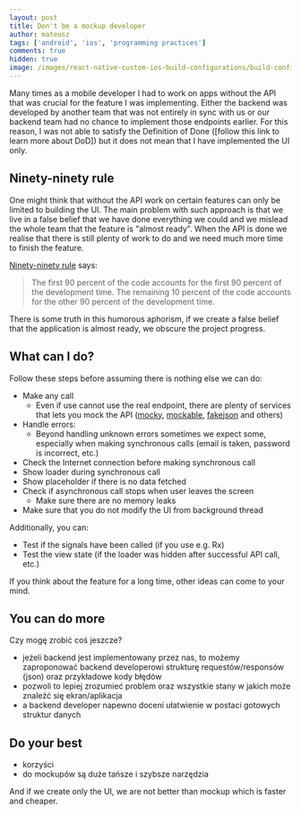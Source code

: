 ```yaml
---
layout: post
title: Don't be a mockup developer
author: mateusz
tags: ['android', 'ios', 'programming practices']
comments: true
hidden: true
image: /images/react-native-custom-ios-build-configurations/build-configurations.png
---
```


Many times as a mobile developer I had to work on apps without the API that was crucial for the feature I was implementing. Either the backend was developed by another team that was not entirely in sync with us or our backend team had no chance to implement those endpoints earlier. For this reason, I was not able to satisfy the Definition of Done ([follow this link to learn more about DoD]) but it does not mean that I have implemented the UI only.

## Ninety-ninety rule

One might think that without the API work on certain features can only be limited to building the UI. The main problem with such approach is that we live in a false belief that we have done everything we could and we mislead the whole team that the feature is "almost ready". When the API is done we realise that there is still plenty of work to do and we need much more time to finish the feature.

[Ninety-ninety rule](https://en.wikipedia.org/wiki/Ninety-ninety_rule) says:
>The first 90 percent of the code accounts for the first 90 percent of the development time. The remaining 10 percent of the code accounts for the other 90 percent of the development time.

There is some truth in this humorous aphorism, if we create a false belief that the application is almost ready, we obscure the project progress.

## What can I do?

Follow these steps before assuming there is nothing else we can do:
- Make any call
  - Even if use cannot use the real endpoint, there are plenty of services that lets you mock the API ([mocky](https://www.mocky.io), [mockable](https://www.mockable.io), [fakejson](https://fakejson.com) and others)
- Handle errors:
  - Beyond handling unknown errors sometimes we expect some, especially when making synchronous calls (email is taken, password is incorrect, etc.)
- Check the Internet connection before making synchronous call
- Show loader during synchronous call
- Show placeholder if there is no data fetched
- Check if asynchronous call stops when user leaves the screen
  - Make sure there are no memory leaks
- Make sure that you do not modify the UI from background thread

Additionally, you can:
- Test if the signals have been called (if you use e.g. Rx)
- Test the view state (if the loader was hidden after successful API call, etc.)

If you think about the feature for a long time, other ideas can come to your mind.

## You can do more

Czy mogę zrobić coś jeszcze?
- jeżeli backend jest implementowany przez nas, to możemy zaproponować backend developerowi strukturę requestów/responsów (json) oraz przykładowe kody błędów
- pozwoli to lepiej zrozumieć problem oraz wszystkie stany w jakich może znaleźć się ekran/aplikacja
- a backend developer napewno doceni ułatwienie w postaci gotowych struktur danych

## Do your best

- korzyści
- do mockupów są duże tańsze i szybsze narzędzia

And if we create only the UI, we are not better than mockup which is faster and cheaper.
